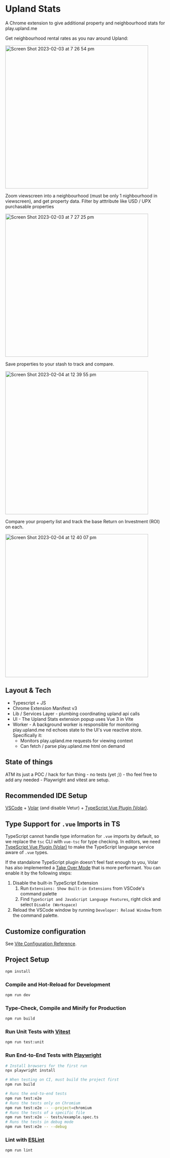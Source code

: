 # Upland Stats

A Chrome extension to give additional property and neighbourhood stats for play.upland.me

Get neighbourhood rental rates as you nav around Upland:

<img width="450" alt="Screen Shot 2023-02-03 at 7 26 54 pm" src="https://user-images.githubusercontent.com/705261/216741975-f2e73fae-1b71-47c9-8165-3c23fe3784ba.png">

Zoom viewscreen into a neighbourhood (must be only 1 nighbourhood in viewscreen), and get property data. Filter by atttribute like USD / UPX purchasable properties

<img width="450" alt="Screen Shot 2023-02-03 at 7 27 25 pm" src="https://user-images.githubusercontent.com/705261/216741979-66e82688-62d4-4cc2-9f33-10f581682154.png">

Save properties to your stash to track and compare.

<img width="450" alt="Screen Shot 2023-02-04 at 12 39 55 pm" src="https://user-images.githubusercontent.com/705261/216742228-acc1954f-2493-4f10-a643-a71605bd9bd3.png">

Compare your property list and track the base Return on Investment (ROI) on each.

<img width="450" alt="Screen Shot 2023-02-04 at 12 40 07 pm" src="https://user-images.githubusercontent.com/705261/216742230-723a22b9-55e4-430b-a3a8-72b9fca77f82.png">

## Layout & Tech

* Typescript + JS
* Chrome Extension Manifest v3
* Lib / Services Layer - plumbing coordinating upland api calls
* UI - The Upland Stats extension popup uses Vue 3 in Vite
* Worker - A background worker is responsible for monitoring play.upland.me nd echoes state to the UI's vue reactive store. Specifically it:
  * Monitors play.upland.me requests for viewing context
  * Can fetch / parse play.upland.me html on demand

## State of things

ATM its just a POC / hack for fun thing - no tests (yet ;)) - tho feel free to add any needed - Playwright and vitest are setup.

## Recommended IDE Setup

[VSCode](https://code.visualstudio.com/) + [Volar](https://marketplace.visualstudio.com/items?itemName=Vue.volar) (and disable Vetur) + [TypeScript Vue Plugin (Volar)](https://marketplace.visualstudio.com/items?itemName=Vue.vscode-typescript-vue-plugin).

## Type Support for `.vue` Imports in TS

TypeScript cannot handle type information for `.vue` imports by default, so we replace the `tsc` CLI with `vue-tsc` for type checking. In editors, we need [TypeScript Vue Plugin (Volar)](https://marketplace.visualstudio.com/items?itemName=Vue.vscode-typescript-vue-plugin) to make the TypeScript language service aware of `.vue` types.

If the standalone TypeScript plugin doesn't feel fast enough to you, Volar has also implemented a [Take Over Mode](https://github.com/johnsoncodehk/volar/discussions/471#discussioncomment-1361669) that is more performant. You can enable it by the following steps:

1. Disable the built-in TypeScript Extension
    1) Run `Extensions: Show Built-in Extensions` from VSCode's command palette
    2) Find `TypeScript and JavaScript Language Features`, right click and select `Disable (Workspace)`
2. Reload the VSCode window by running `Developer: Reload Window` from the command palette.

## Customize configuration

See [Vite Configuration Reference](https://vitejs.dev/config/).

## Project Setup

```sh
npm install
```

### Compile and Hot-Reload for Development

```sh
npm run dev
```

### Type-Check, Compile and Minify for Production

```sh
npm run build
```


### Run Unit Tests with [Vitest](https://vitest.dev/)

```sh
npm run test:unit
```

### Run End-to-End Tests with [Playwright](https://playwright.dev)

```sh
# Install browsers for the first run
npx playwright install

# When testing on CI, must build the project first
npm run build

# Runs the end-to-end tests
npm run test:e2e
# Runs the tests only on Chromium
npm run test:e2e -- --project=chromium
# Runs the tests of a specific file
npm run test:e2e -- tests/example.spec.ts
# Runs the tests in debug mode
npm run test:e2e -- --debug
```

### Lint with [ESLint](https://eslint.org/)

```sh
npm run lint
```
